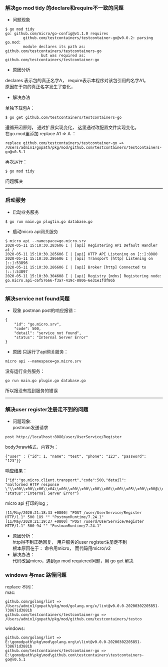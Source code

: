 ### 解决go mod tidy 的declare和require不一致的问题
* 问题现象
```
$ go mod tidy
go: github.com/micro/go-config@v1.1.0 requires
        github.com/testcontainers/testcontainer-go@v0.0.2: parsing go.mod:
        module declares its path as: github.com/testcontainers/testcontainers-go
                but was required as: github.com/testcontainers/testcontainer-go
```
* 原因分析
 
declares 表示包的真正名字A， require表示本程序对该包引用的名字A1。  
原因在于包的真正名字发生了变化， 

* 解决办法
 
单独下载包A：
```  
$ go get github.com/testcontainers/testcontainers-go
```
遵循开闭原则， 通过扩展实现变化， 这里通过改配置文件实现变化。  
在go.mod里添加 replace A1 => A ：  
```
replace github.com/testcontainers/testcontainer-go => /Users/admin1/gopath/pkg/mod/github.com/testcontainers/testcontainers-go@v0.5.1
```
再次运行： 
```
$ go mod tidy
```
问题解决

---
### 启动服务
* 启动业务服务  
```
$ go run main.go plugtin.go database.go
```
* 启动micro api网关服务
```
$ micro api --namespace=go.micro.srv
2020-05-11 15:10:30.283606 I | [api] Registering API Default Handler at /
2020-05-11 15:10:30.285606 I | [api] HTTP API Listening on [::]:8080
2020-05-11 15:10:30.286606 I | [api] Transport [http] Listening on [::]:53896
2020-05-11 15:10:30.286606 I | [api] Broker [http] Connected to [::]:53897
2020-05-11 15:10:30.304608 I | [api] Registry [mdns] Registering node: go.micro.api-c6f57666-f3a7-419c-8806-6e31e1fdf86b
```

---
### 解决service not found问题
* 现象
postman post的响应报错：  
```
{
    "id": "go.micro.srv",
    "code": 500,
    "detail": "service not found",
    "status": "Internal Server Error"
}
```
* 原因 
只运行了api网关服务：  
```  
micro api --namespace=go.micro.srv
```
没有运行业务服务：
```  
go run main.go plugin.go database.go
```
所以报没有找到服务的错误

---
### 解决user register注册走不到的问题
* 问题现象:  
postman发送请求
```
post http://localhost:8080/user/UserService/Register
```
body为raw格式，内容为：
```
{"user" : {"id": 1, "name": "test", "phone": "123", "password": "123"}}
```
响应结果：  
```
{"id":"go.micro.client.transport","code":500,"detail":
"malformed HTTP response \"\\x00\\x00\\x06\\x04\\x00\\x00\\x00\\x00\\x00\\x00\\x05\\x00\\x00@\\x00\"",
"status":"Internal Server Error"}
```
micro api 打印的log；  
```
[11/May/2020:21:18:33 +0800] "POST /user/UserService/Register HTTP/1.1" 500 189 "" "PostmanRuntime/7.24.1"
[11/May/2020:21:19:27 +0800] "POST /userd/UserService/Register HTTP/1.1" 500 94 "" "PostmanRuntime/7.24.1"
```
* 原因分析：    
http得不到正确回复， 用户服务的user register注册走不到  
根本原因在于： 命令用micro， 而代码用micro/v2  
* 解决办法：    
代码改回micro，遇到go mod requiered问题，用 go get 解决

### windows 与mac 路径问题
replace 不同：  
mac:
```
github.com/golang/lint => /Users/admin1/gopath/pkg/mod/golang.org/x/lint@v0.0.0-20200302205851-738671d3881b
github.com/testcontainers/testcontainer-go => /Users/admin1/gopath/pkg/mod/github.com/testcontainers/testco
```

windows:  
```
github.com/golang/lint => E:\gomodpath\pkg\mod\golang.org\x\lint@v0.0.0-20200302205851-738671d3881b
github.com/testcontainers/testcontainer-go => E:\gomodpath\pkg\mod\github.com\testcontainers\testcontainers-go@v0.5.1
```




